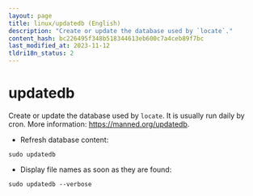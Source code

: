 ```yaml
---
layout: page
title: linux/updatedb (English)
description: "Create or update the database used by `locate`."
content_hash: bc226495f348b518344613eb600c7a4ceb89f7bc
last_modified_at: 2023-11-12
tldri18n_status: 2
---
```

# updatedb

Create or update the database used by `locate`.
It is usually run daily by cron.
More information: <https://manned.org/updatedb>.

- Refresh database content:

`sudo updatedb`

- Display file names as soon as they are found:

`sudo updatedb --verbose`

